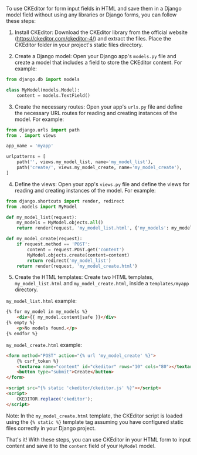 To use CKEditor for form input fields in HTML and save them in a Django model field without using any libraries or Django forms, you can follow these steps:

1. Install CKEditor: Download the CKEditor library from the official website (https://ckeditor.com/ckeditor-4/) and extract the files. Place the CKEditor folder in your project's static files directory.

2. Create a Django model: Open your Django app's `models.py` file and create a model that includes a field to store the CKEditor content. For example:

```python
from django.db import models

class MyModel(models.Model):
    content = models.TextField()
```

3. Create the necessary routes: Open your app's `urls.py` file and define the necessary URL routes for reading and creating instances of the model. For example:

```python
from django.urls import path
from . import views

app_name = 'myapp'

urlpatterns = [
    path('', views.my_model_list, name='my_model_list'),
    path('create/', views.my_model_create, name='my_model_create'),
]
```

4. Define the views: Open your app's `views.py` file and define the views for reading and creating instances of the model. For example:

```python
from django.shortcuts import render, redirect
from .models import MyModel

def my_model_list(request):
    my_models = MyModel.objects.all()
    return render(request, 'my_model_list.html', {'my_models': my_models})

def my_model_create(request):
    if request.method == 'POST':
        content = request.POST.get('content')
        MyModel.objects.create(content=content)
        return redirect('my_model_list')
    return render(request, 'my_model_create.html')
```

5. Create the HTML templates: Create two HTML templates, `my_model_list.html` and `my_model_create.html`, inside a `templates/myapp` directory. 

`my_model_list.html` example:
```html
{% for my_model in my_models %}
    <div>{{ my_model.content|safe }}</div>
{% empty %}
    <p>No models found.</p>
{% endfor %}
```

`my_model_create.html` example:
```html
<form method="POST" action="{% url 'my_model_create' %}">
    {% csrf_token %}
    <textarea name="content" id="ckeditor" rows="10" cols="80"></textarea>
    <button type="submit">Create</button>
</form>

<script src="{% static 'ckeditor/ckeditor.js' %}"></script>
<script>
    CKEDITOR.replace('ckeditor');
</script>
```

Note: In the `my_model_create.html` template, the CKEditor script is loaded using the `{% static %}` template tag assuming you have configured static files correctly in your Django project.

That's it! With these steps, you can use CKEditor in your HTML form to input content and save it to the `content` field of your `MyModel` model.
